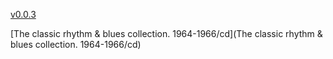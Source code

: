 [v0.0.3](https://github.com/littleflute/m20/edit/master/README.md)

[The classic rhythm & blues collection. 1964-1966/cd](The classic rhythm & blues collection. 1964-1966/cd)
